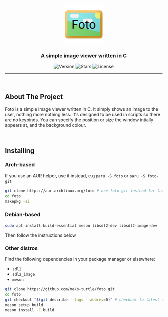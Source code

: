<div align="center">
    <img alt="Foto" src="assets/Foto.png" width="128"/>
    <h3 align="center">A simple image viewer written in C</h3>
    <img alt="Version" src="https://img.shields.io/github/v/release/mekb-turtle/foto?style=flat&logoColor=f5c2e7&labelColor=1e1e2e&color=f5c2e7" />
    <img alt="Stars" src="https://img.shields.io/github/stars/mekb-turtle/foto?style=flat&logoColor=f5c2e7&labelColor=1e1e2e&color=f5c2e7" />
    <img alt="License" src="https://img.shields.io/github/license/mekb-turtle/foto?style=flat&logoColor=f5c2e7&labelColor=1e1e2e&color=f5c2e7" />
</div>

---
<br/>

## About The Project
Foto is a simple image viewer written in C. It simply shows an image to the user, nothing more nothing less. It's designed to be used in scripts so there are no keybinds.
You can specify the position or size the window intially appears at, and the background colour.

<br />

## Installing
### Arch-based
If you use an AUR helper, use it instead, e.g `paru -S foto` or `paru -S foto-git`
```bash
git clone https://aur.archlinux.org/foto # use foto-git instead for latest commit
cd foto
makepkg -si
```

### Debian-based
```bash
sudo apt install build-essential meson libsdl2-dev libsdl2-image-dev
```
Then follow the instructions below

### Other distros
Find the following dependencies in your package manager or elsewhere:
- `sdl2`
- `sdl2_image`
- `meson`

```bash
git clone https://github.com/mekb-turtle/foto.git
cd foto
git checkout "$(git describe --tags --abbrev=0)" # checkout to latest tag, omit for latest commit
meson setup build
meson install -C build
```
